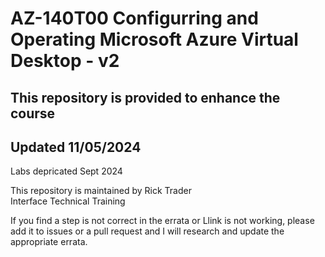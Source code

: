 # AZ-140T00 Configurring and Operating Microsoft Azure Virtual Desktop - v2
 
## This repository is provided to enhance the course<br>
## Updated 11/05/2024<br>

Labs depricated Sept 2024 <br>

This repository is maintained by Rick Trader<br>
Interface Technical Training<br>

If you find a step is not correct in the errata or Llink is not working, please add it to issues or a pull request and I will research and update the appropriate errata.<br>